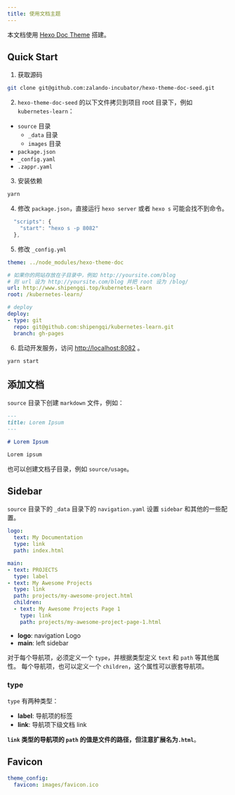 ```yaml
---
title: 使用文档主题
---
```


本文档使用 [Hexo Doc Theme](https://zalando-incubator.github.io/hexo-theme-doc/index.html) 搭建。

## Quick Start

1. 获取源码

```sh
git clone git@github.com:zalando-incubator/hexo-theme-doc-seed.git
```

2. `hexo-theme-doc-seed` 的以下文件拷贝到项目 root 目录下，例如 `kubernetes-learn`：

- `source` 目录
  - `_data` 目录
  - `images` 目录
- `package.json`
- `_config.yaml`
- `.zappr.yaml`

3. 安装依赖

```sh
yarn
```

4. 修改 `package.json`，直接运行 `hexo server` 或者 `hexo s` 可能会找不到命令。

```js
  "scripts": {
    "start": "hexo s -p 8082"
  },
```

5. 修改 `_config.yml`

```yml
theme: ../node_modules/hexo-theme-doc

# 如果你的网站存放在子目录中，例如 http://yoursite.com/blog
# 则 url 设为 http://yoursite.com/blog 并把 root 设为 /blog/
url: http://www.shipengqi.top/kubernetes-learn
root: /kubernetes-learn/

# deploy
deploy:
- type: git
  repo: git@github.com:shipengqi/kubernetes-learn.git
  branch: gh-pages
```

6. 启动开发服务，访问 <http://localhost:8082> 。

```sh
yarn start
```

## 添加文档

`source` 目录下创建 `markdown` 文件，例如：

```md
---
title: Lorem Ipsum
---

# Lorem Ipsum

Lorem ipsum
```

也可以创建文档子目录，例如 `source/usage`。

## Sidebar

`source` 目录下的 `_data` 目录下的 `navigation.yaml` 设置 `sidebar` 和其他的一些配置。

```yml
logo:
  text: My Documentation
  type: link
  path: index.html

main:
- text: PROJECTS
  type: label
- text: My Awesome Projects
  type: link
  path: projects/my-awesome-project.html
  children:
  - text: My Awesome Projects Page 1
    type: link
    path: projects/my-awesome-project-page-1.html
```

- **logo**: navigation Logo
- **main**: left sidebar

对于每个导航项，必须定义一个 `type`，并根据类型定义 `text` 和 `path` 等其他属性。
每个导航项，也可以定义一个 `children`，这个属性可以嵌套导航项。

### type

`type` 有两种类型：

- **label**: 导航项的标签
- **link**: 导航项下级文档 link

**`link` 类型的导航项的 `path` 的值是文件的路径，但注意扩展名为`.html`**。

## Favicon

```yml
theme_config:
  favicon: images/favicon.ico
```
